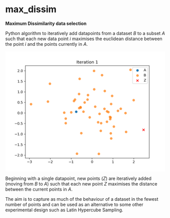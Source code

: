 # max_dissim

**Maximum Dissimilarity data selection**

Python algorithm to iteratively add datapoints from a dataset $B$ to a subset $A$ such that each new data point $i$ maximises the euclidean distance between the point $i$ and the points currently in $A$.

<img src="https://github.com/jamiedonnelly/max_dissim/blob/main/MDA.gif" align="center"/>

Beginning with a single datapoint, new points ($Z$) are iteratively added (moving from $B$ to $A$) such that each new point $Z$ maximises the distance between the current points in $A$. 

The aim is to capture as much of the behaviour of a dataset in the fewest number of points and can be used as an alternative to some other experimental design such as Latin Hypercube Sampling. 
